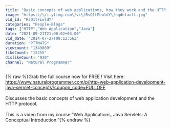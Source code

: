 ```yaml
---
title: "Basic concepts of web applications, how they work and the HTTP protocol"
image: "https:\/\/i.ytimg.com\/vi\/RsQ1tFLwldY\/hqdefault.jpg"
vid_id: "RsQ1tFLwldY"
categories: "People-Blogs"
tags: ["HTTP","Web Application","Java"]
date: "2021-09-21T21:00:02+03:00"
vid_date: "2014-07-27T08:12:56Z"
duration: "PT7M47S"
viewcount: "1349869"
likeCount: "12255"
dislikeCount: "930"
channel: "Natural Programmer"
---
```

{% raw %}Grab the full course now for FREE ! Visit here: <a rel="nofollow" target="blank" href="https://www.naturalprogrammer.com/p/http-web-application-development-java-servlet-concepts?coupon_code=FULLOFF">https://www.naturalprogrammer.com/p/http-web-application-development-java-servlet-concepts?coupon_code=FULLOFF</a><br /><br />Discusses the basic concepts of web application development and the HTTP protocol.<br /><br />This is a video from my course “Web Applications, Java Servlets: A Conceptual Introduction.”{% endraw %}
